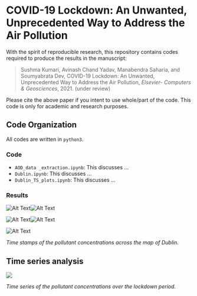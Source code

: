 # COVID-19 Lockdown: An Unwanted, Unprecedented Way to Address the Air Pollution

With the spirit of reproducible research, this repository contains codes required to produce the results in the manuscript:

> Sushma Kumari, Avinash Chand Yadav, Manabendra Saharia, and Soumyabrata Dev, COVID-19 Lockdown: An Unwanted, Unprecedented Way to Address the Air Pollution, *Elsevier- Computers & Geosciences*, 2021. (under review)

Please cite the above paper if you intent to use whole/part of the code. This code is only for academic and research purposes.

## Code Organization
All codes are written in `python3`.
 
### Code
+ `AOD_data _extraction.ipynb`: This discusses ... 
+ `Dublin.ipynb`: This discusses ... 
+ `Dublin_TS_plots.ipynb`: This discusses ... 


### Results
![Alt Text](https://github.com/Sushma7870-git/Air-Quality-analysis-over-Dublin-during-Covid-19-Lockdown-using-Satellite-and-Ground-data/blob/main/charts/NO2.gif)![Alt Text](https://github.com/Sushma7870-git/Air-Quality-analysis-over-Dublin-during-Covid-19-Lockdown-using-Satellite-and-Ground-data/blob/main/charts/SO2.gif)

![Alt Text](https://github.com/Sushma7870-git/Air-Quality-analysis-over-Dublin-during-Covid-19-Lockdown-using-Satellite-and-Ground-data/blob/main/charts/CO.gif)![Alt Text](https://github.com/Sushma7870-git/Air-Quality-analysis-over-Dublin-during-Covid-19-Lockdown-using-Satellite-and-Ground-data/blob/main/charts/O3.gif)

![Alt Text](https://github.com/Sushma7870-git/Air-Quality-analysis-over-Dublin-during-Covid-19-Lockdown-using-Satellite-and-Ground-data/blob/main/charts/AOD.gif)

*Time stamps of the pollutant concentrations across the map of Dublin.*

## Time series analysis 
![](https://github.com/Sushma7870-git/Air-Quality-analysis-over-Dublin-during-Covid-19-Lockdown-using-Satellite-and-Ground-data/blob/main/charts/img.jpg?=200x300)

*Time series of the pollutant concentrations over the lockdown period.*
